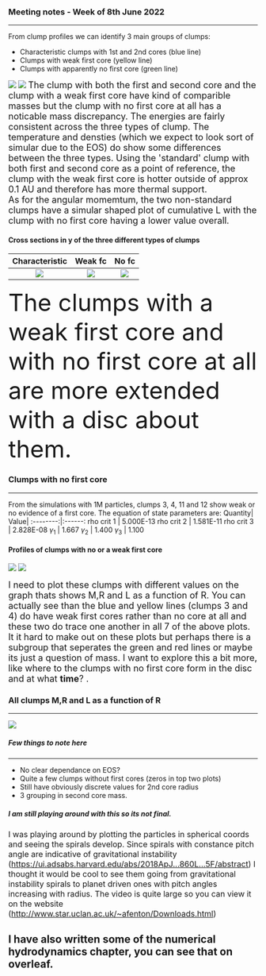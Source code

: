 ### Meeting notes - Week of 8th June 2022
---
From clump profiles we can identify 3 main groups of clumps:
- Characteristic clumps with 1st and 2nd cores (blue line)
- Clumps with weak first core (yellow line)
- Clumps with apparently no first core (green line)<br>

![](clump_profiles_3types.png)
![](specific_angular_momentum_3types.png)
 <font size="4">The clump with both the first and second core and the clump with a weak first core have kind of comparible masses but the clump with no first core at all has a noticable mass discrepancy. The energies are fairly consistent across the three types of clump. The temperature and densties (which we expect to look sort of simular due to the EOS) do show some differences between the three types. Using the 'standard' clump with both first and second core as a point of reference, the clump with the weak first core is hotter outside of approx 0.1 AU and therefore has more thermal support.<br>
 As for the angular momemtum, the two non-standard clumps have a simular shaped plot of cumulative L with the clump with no first core having a lower value overall.
 </font>

#### Cross sections in y of the three different types of clumps
Characteristic| Weak fc | No fc
:--------:|:------:|:-------:|
![](clump001slow_-9.gif) |![](clump004slow_-9.gif)  | ![](clump012slow_-9.gif)

 <font size="7">The clumps with a weak first core and with no first core at all are more extended with a disc about them.</font>

### Clumps with no first core
---
From the simulations with 1M particles, clumps 3, 4, 11 and 12 show weak or no evidence of a first core. The equation of state parameters are:
Quantity| Value|
:--------:|:------:
rho crit 1  | 5.000E-13
rho crit 2  | 1.581E-11
rho crit 3  | 2.828E-08
$\gamma_{1}$ | 1.667
$\gamma_{2}$ | 1.400
$\gamma_{3}$ | 1.100
#### Profiles of clumps with no or a weak first core
![](clump_profiles_nfc.png)
![](specific_angular_momentum_nfc.png)

 <font size="4">I need to plot these clumps with different values on the graph thats shows M,R and L as a function of R. You can actually see than the blue and yellow lines (clumps 3 and 4) do have weak first cores rather than no core at all and these two do trace one another in all 7 of the above plots. It it hard to make out on these plots but perhaps there is a subgroup that seperates the green and red lines or maybe its just a question of mass. I want to explore this a bit more, like where to the clumps with no first core form in the disc and at what **time**?
.</font>


### All clumps M,R and L as a function of R
---
![](clump-core-info.png)
##### Few things to note here
---
- No clear dependance on EOS?
- Quite a few clumps without first cores (zeros in top two plots)
- Still have obviously discrete values for 2nd core radius
- 3 grouping in second core mass.<br>
##### I am still playing around with this so its not final.

<font size="3">I was playing around by plotting the particles in spherical coords and seeing the spirals develop. Since spirals with constance pitch angle are indicative of gravitational instability (https://ui.adsabs.harvard.edu/abs/2018ApJ...860L...5F/abstract) I thought it would be cool to see them going from gravitational instability spirals to planet driven ones with pitch angles increasing with radius. The video is quite large so you can view it on the website (http://www.star.uclan.ac.uk/~afenton/Downloads.html)</font>

## I have also written some of the numerical hydrodynamics chapter, you can see that on overleaf.
